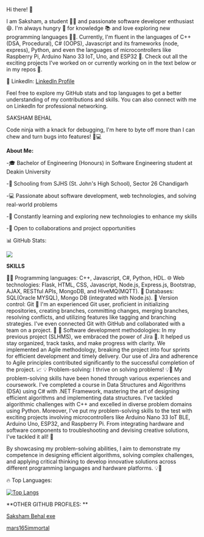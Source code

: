 Hi there! 👋

I am Saksham, a student 👨‍🎓 and passionate software developer enthusiast 😄. I'm always hungry 🤤 for knowledge 📚 and love exploring new programming languages 👨‍💻. Currently, I'm fluent in the languages of C++ (DSA, Procedural), C# (OOPS), Javascript and its frameworks (node, express), Python, and even the languages of microcontrollers like Raspberry Pi, Arduino Nano 33 IoT, Uno, and ESP32 🤖. Check out all the exciting projects I've worked on or currently working on in the text below or in my repos 🎒.

💼 LinkedIn: [LinkedIn Profile](https://www.linkedin.com/in/saksham-behal-003bb627a/)

Feel free to explore my GitHub stats and top languages to get a better understanding of my contributions and skills. You can also connect with me on LinkedIn for professional networking.

SAKSHAM BEHAL

Code ninja with a knack for debugging, I'm here to byte off more than I can chew and turn bugs into features! 🐞💻

**About Me:**

-🎓 Bachelor of Engineering (Honours) in Software Engineering student at Deakin University

-🏫 Schooling from SJHS (St. John's High School), Sector 26 Chandigarh

-💻 Passionate about software development, web technologies, and solving real-world problems

-🌱 Constantly learning and exploring new technologies to enhance my skills

-🤝 Open to collaborations and project opportunities

📊 GitHub Stats:

<picture>
  <source
    srcset="https://github-readme-stats.vercel.app/api?username=MarsImmortal&show_icons=true&theme=dark"
    media="(prefers-color-scheme: dark)"
  />
  <source
    srcset="https://github-readme-stats.vercel.app/api?username=MarsImmortal&show_icons=true"
    media="(prefers-color-scheme: light), (prefers-color-scheme: no-preference)"
  />
  <img src="https://github-readme-stats.vercel.app/api?username=MarsImmortal&show_icons=true" />
</picture>

**SKILLS**

👨‍💻 Programming languages: C++, Javascript, C#, Python, HDL.
🌐 Web technologies: Flask, HTML, CSS, Javascript, Node.js, Express.js, Bootstrap, AJAX, RESTful APIs, MongoDB, and HiveMQ(MQTT).
💾 Databases: SQL(Oracle MYSQL), Mongo DB (integrated with Node.js).
🌿 Version control: Git 🌿 I'm an experienced Git user, proficient in initializing repositories, creating branches, committing changes, merging branches, resolving conflicts, and utilizing features like tagging and branching strategies. I've even connected Git with GitHub and collaborated with a team on a project. 🚀
🚀 Software development methodologies: In my previous project (SLHMS), we embraced the power of Jira 🚀. It helped us stay organized, track tasks, and make progress with clarity. We implemented an Agile methodology, breaking the project into four sprints for efficient development and timely delivery. Our use of Jira and adherence to Agile principles contributed significantly to the successful completion of the project. 📈
💡 Problem-solving: I thrive on solving problems! 💡💪 My problem-solving skills have been honed through various experiences and coursework. I've completed a course in Data Structures and Algorithms (DSA) using C# with .NET Framework, mastering the art of designing efficient algorithms and implementing data structures. I've tackled algorithmic challenges with C++ and excelled in diverse problem domains using Python. Moreover, I've put my problem-solving skills to the test with exciting projects involving microcontrollers like Arduino Nano 33 IoT BLE, Arduino Uno, ESP32, and Raspberry Pi. From integrating hardware and software components to troubleshooting and devising creative solutions, I've tackled it all! 🌟

By showcasing my problem-solving abilities, I aim to demonstrate my competence in designing efficient algorithms, solving complex challenges, and applying critical thinking to develop innovative solutions across different programming languages and hardware platforms. 💡🚀

🔥 Top Languages: 

[![Top Langs](https://github-readme-stats.vercel.app/api/top-langs/?username=MarsImmortal&layout=donut)](https://github.com/anuraghazra/github-readme-stats)

**OTHER GITHUB PROFILES: **

[Saksham Behal exe](https://github.com/SakshamBehalexe)

[mars165immortal](https://github.com/mars165immortal)

